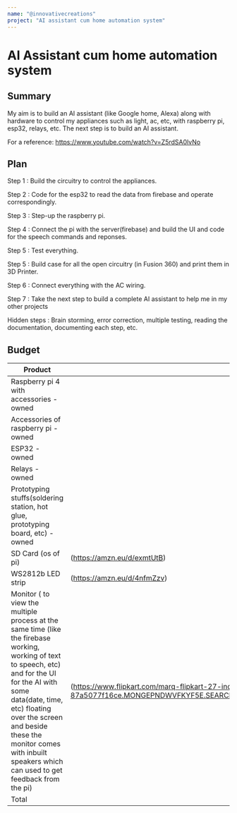 ```yaml
---
name: "@innovativecreations"
project: "AI assistant cum home automation system"
---
```


# AI Assistant cum home automation system

## Summary

My aim is to build an AI assistant (like Google home, Alexa) along with hardware to control my appliances such as light, ac, etc, with raspberry pi, esp32, relays, etc. The next step is to build an AI assistant.

For a reference: https://www.youtube.com/watch?v=Z5rdSA0lvNo

## Plan

Step 1 : Build the circuitry to control the appliances.

Step 2 : Code for the esp32 to read the data from firebase and operate correspondingly.

Step 3 : Step-up the raspberry pi.

Step 4 : Connect the pi with the server(firebase) and build the UI and code for the speech commands and reponses.

Step 5 : Test everything.

Step 5 : Build case for all the open circuitry (in Fusion 360) and print them in 3D Printer.

Step 6 : Connect everything with the AC wiring.

Step 7 : Take the next step to build a complete AI assistant to help me in my other projects

Hidden steps : Brain storming, error correction, multiple testing, reading the documentation, documenting each step, etc.

## Budget


| Product         | Supplier/Link                         | Cost   |
| --------------- | ------------------------------------- | ------ |
| Raspberry pi 4 with accessories - owned  |  | $0 |
| Accessories of raspberry pi - owned | | $0 |
| ESP32 - owned |  | $0 |
| Relays - owned |  | $0 |
| Prototyping stuffs(soldering station,  hot glue, prototyping board,  etc)   - owned |  | $0 
| SD Card (os of pi)  | (https://amzn.eu/d/exmtUtB) | $6.30 |
| WS2812b LED strip | (https://amzn.eu/d/4nfmZzv) | $15.40 |
| Monitor ( to view the multiple process at the same time (like the firebase working, working of text to speech, etc) and for the UI for the AI with some data(date, time, etc)  floating over the screen and beside these the monitor comes with inbuilt speakers which can used to get feedback from the pi) | (https://www.flipkart.com/marq-flipkart-27-inch-full-hd-led-backlit-va-panel-2-x-3w-inbuilt-speakers-monitor-27fhdmvqiizb/p/itmd929dcd96de1a?q=monitors&marketplace=FLIPKART&iid=2abd3e0f-ef42-4990-b540-87a5077f16ce.MONGEPNDWVFKYF5E.SEARCH&lid=LSTMONGEPNDWVFKYF5EKDJS5X&srno=s_2_30&qH=4cbba110d06cbe92&pid=MONGEPNDWVFKYF5E&affid=prashuana&store=6bo%2Fg0i%2F9no&ssid=mfv4kcbz9s0000001663994511321&otracker1=search)  | $116.90 |
| Total           |                                       | $138.1 |
